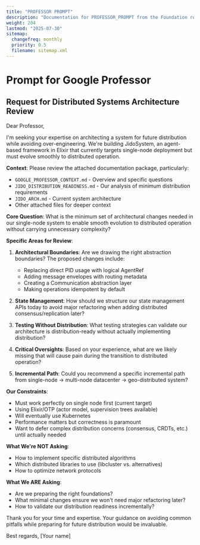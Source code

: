 ```yaml
---
title: "PROFESSOR PROMPT"
description: "Documentation for PROFESSOR_PROMPT from the Foundation repository."
weight: 204
lastmod: "2025-07-30"
sitemap:
  changefreq: monthly
  priority: 0.5
  filename: sitemap.xml
---
```


# Prompt for Google Professor

## Request for Distributed Systems Architecture Review

Dear Professor,

I'm seeking your expertise on architecting a system for future distribution while avoiding over-engineering. We're building JidoSystem, an agent-based framework in Elixir that currently targets single-node deployment but must evolve smoothly to distributed operation.

**Context**: Please review the attached documentation package, particularly:
- `GOOGLE_PROFESSOR_CONTEXT.md` - Overview and specific questions
- `JIDO_DISTRIBUTION_READINESS.md` - Our analysis of minimum distribution requirements
- `JIDO_ARCH.md` - Current system architecture
- Other attached files for deeper context

**Core Question**: What is the minimum set of architectural changes needed in our single-node system to enable smooth evolution to distributed operation without carrying unnecessary complexity?

**Specific Areas for Review**:

1. **Architectural Boundaries**: Are we drawing the right abstraction boundaries? The proposed changes include:
   - Replacing direct PID usage with logical AgentRef
   - Adding message envelopes with routing metadata  
   - Creating a Communication abstraction layer
   - Making operations idempotent by default

2. **State Management**: How should we structure our state management APIs today to avoid major refactoring when adding distributed consensus/replication later?

3. **Testing Without Distribution**: What testing strategies can validate our architecture is distribution-ready without actually implementing distribution?

4. **Critical Oversights**: Based on your experience, what are we likely missing that will cause pain during the transition to distributed operation?

5. **Incremental Path**: Could you recommend a specific incremental path from single-node → multi-node datacenter → geo-distributed system?

**Our Constraints**:
- Must work perfectly on single node first (current target)
- Using Elixir/OTP (actor model, supervision trees available)
- Will eventually use Kubernetes
- Performance matters but correctness is paramount
- Want to defer complex distribution concerns (consensus, CRDTs, etc.) until actually needed

**What We're NOT Asking**:
- How to implement specific distributed algorithms
- Which distributed libraries to use (libcluster vs. alternatives)
- How to optimize network protocols

**What We ARE Asking**:
- Are we preparing the right foundations?
- What minimal changes ensure we won't need major refactoring later?
- How to validate our distribution readiness incrementally?

Thank you for your time and expertise. Your guidance on avoiding common pitfalls while preparing for future distribution would be invaluable.

Best regards,
[Your name]